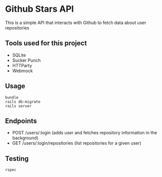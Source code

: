 # Github Stars API

This is a simple API that interacts with Github to fetch data about user repositories

## Tools used for this project

- SQLite
- Sucker Punch
- HTTParty
- Webmock

## Usage

```
bundle
rails db:migrate
rails server
```

## Endpoints

- POST /users/:login (adds user and fetches repository information in the background)
- GET /users/:login/repositories (list repositories for a given user)

## Testing

```
rspec
```
